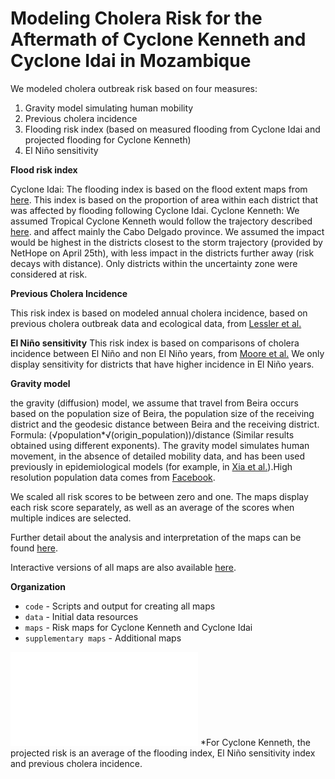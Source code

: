 # Modeling Cholera Risk for the Aftermath of Cyclone Kenneth and Cyclone Idai in Mozambique

We modeled cholera outbreak risk based on four measures:
1.	Gravity model simulating human mobility
2.	Previous cholera incidence
3.	Flooding risk index (based on measured flooding from Cyclone Idai and projected flooding for Cyclone Kenneth)
4.	El Niño sensitivity



**Flood risk index**

Cyclone Idai: The flooding index is based on the flood extent maps from [here](https://geonode.ingc.gov.mz/layers/geonode:hazard_aggregation_summary_13). This index is based on the proportion of area within each district that was affected by flooding following Cyclone Idai.
Cyclone Kenneth: We assumed Tropical Cyclone Kenneth would follow the trajectory described [here](https://reliefweb.int/sites/reliefweb.int/files/resources/ROSEA_20190424_SouthernAfrica_TCKenneth_FlashUpdate_final.pdf). and affect mainly the Cabo Delgado province. We assumed the impact would be highest in the districts closest to the storm trajectory (provided by NetHope on April 25th), with less impact in the districts further away (risk decays with distance). Only districts within the uncertainty zone were considered at risk.


**Previous Cholera Incidence**

This risk index is based on modeled annual cholera incidence, based on previous cholera outbreak data and ecological data, from [Lessler et al.](https://www.thelancet.com/journals/lancet/article/PIIS0140-6736(17)33050-7/)

**El Niño sensitivity**
This risk index is based on comparisons of cholera incidence between El Niño and non El Niño years, from [Moore et al.](https://www.pnas.org/content/114/17/4436/tab-figures-data) We only display sensitivity for districts that have higher incidence in El Niño years. 

**Gravity model**

the gravity (diffusion) model, we assume that travel from Beira occurs based on the population size of Beira, the population size of the receiving district and the geodesic distance between Beira and the receiving district.
Formula: (√population*√(origin_population))/distance (Similar results obtained using different exponents). The gravity model simulates human movement, in the absence of detailed mobility data, and has been used previously in epidemiological models (for example, in [Xia et al.](https://www.journals.uchicago.edu/doi/abs/10.1086/422341)).High resolution population data comes from [Facebook](https://data.humdata.org/dataset/highresolutionpopulationdensitymaps).

We scaled all risk scores to be between zero and one. The maps display each risk score separately, as well as an average of the scores when multiple indices are selected. 

Further detail about the analysis and interpretation of the maps can be found [here](https://www.directrelief.org/2019/04/if-cyclone-kenneth-leads-to-cholera-in-mozambique-who-is-most-at-risk/).

Interactive versions of all maps are also available [here](https://mahmud-ayesha.shinyapps.io/Cholera-MOZ/).

**Organization**
- `code` - Scripts and output for creating all maps
- `data` - Initial data resources
- `maps` - Risk maps for Cyclone Kenneth and Cyclone Idai
- `supplementary maps` - Additional maps 

![Main Figure](maps/Kenneth_incidence_flood_EN_map_ken.pdf "Main Figure")
*For Cyclone Kenneth, the projected risk is an average of the flooding index, El Niño sensitivity index and previous cholera incidence. 


